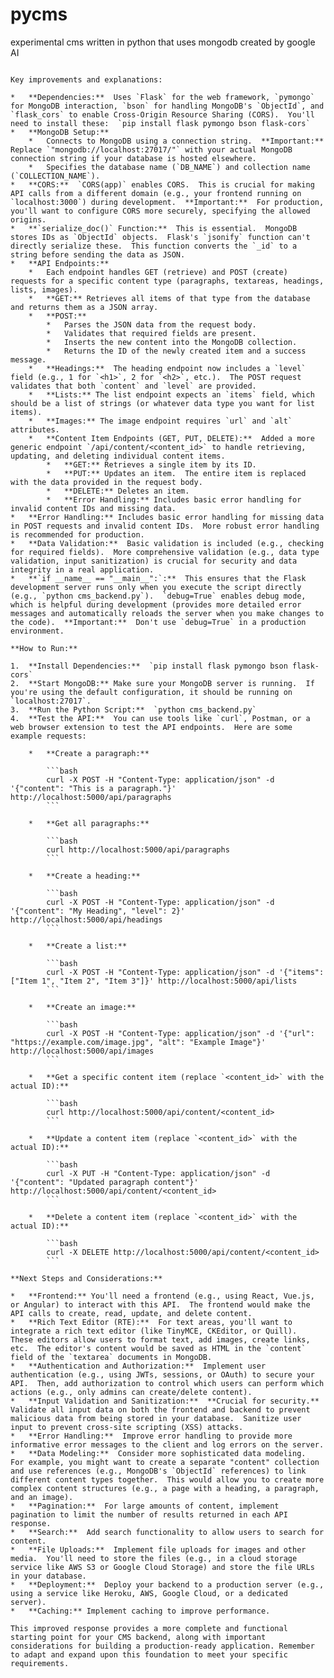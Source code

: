 # pycms
experimental cms written in python that uses mongodb
created by google AI

```

Key improvements and explanations:

*   **Dependencies:**  Uses `Flask` for the web framework, `pymongo` for MongoDB interaction, `bson` for handling MongoDB's `ObjectId`, and `flask_cors` to enable Cross-Origin Resource Sharing (CORS).  You'll need to install these:  `pip install flask pymongo bson flask-cors`
*   **MongoDB Setup:**
    *   Connects to MongoDB using a connection string.  **Important:**  Replace `"mongodb://localhost:27017/"` with your actual MongoDB connection string if your database is hosted elsewhere.
    *   Specifies the database name (`DB_NAME`) and collection name (`COLLECTION_NAME`).
*   **CORS:**  `CORS(app)` enables CORS.  This is crucial for making API calls from a different domain (e.g., your frontend running on `localhost:3000`) during development.  **Important:**  For production, you'll want to configure CORS more securely, specifying the allowed origins.
*   **`serialize_doc()` Function:**  This is essential.  MongoDB stores IDs as `ObjectId` objects.  Flask's `jsonify` function can't directly serialize these.  This function converts the `_id` to a string before sending the data as JSON.
*   **API Endpoints:**
    *   Each endpoint handles GET (retrieve) and POST (create) requests for a specific content type (paragraphs, textareas, headings, lists, images).
    *   **GET:** Retrieves all items of that type from the database and returns them as a JSON array.
    *   **POST:**
        *   Parses the JSON data from the request body.
        *   Validates that required fields are present.
        *   Inserts the new content into the MongoDB collection.
        *   Returns the ID of the newly created item and a success message.
    *   **Headings:**  The heading endpoint now includes a `level` field (e.g., 1 for `<h1>`, 2 for `<h2>`, etc.).  The POST request validates that both `content` and `level` are provided.
    *   **Lists:** The list endpoint expects an `items` field, which should be a list of strings (or whatever data type you want for list items).
    *   **Images:** The image endpoint requires `url` and `alt` attributes.
    *   **Content Item Endpoints (GET, PUT, DELETE):**  Added a more generic endpoint `/api/content/<content_id>` to handle retrieving, updating, and deleting individual content items.
        *   **GET:** Retrieves a single item by its ID.
        *   **PUT:** Updates an item.  The entire item is replaced with the data provided in the request body.
        *   **DELETE:** Deletes an item.
        *   **Error Handling:** Includes basic error handling for invalid content IDs and missing data.
*   **Error Handling:** Includes basic error handling for missing data in POST requests and invalid content IDs.  More robust error handling is recommended for production.
*   **Data Validation:**  Basic validation is included (e.g., checking for required fields).  More comprehensive validation (e.g., data type validation, input sanitization) is crucial for security and data integrity in a real application.
*   **`if __name__ == "__main__":`:**  This ensures that the Flask development server runs only when you execute the script directly (e.g., `python cms_backend.py`).  `debug=True` enables debug mode, which is helpful during development (provides more detailed error messages and automatically reloads the server when you make changes to the code).  **Important:**  Don't use `debug=True` in a production environment.

**How to Run:**

1.  **Install Dependencies:**  `pip install flask pymongo bson flask-cors`
2.  **Start MongoDB:** Make sure your MongoDB server is running.  If you're using the default configuration, it should be running on `localhost:27017`.
3.  **Run the Python Script:**  `python cms_backend.py`
4.  **Test the API:**  You can use tools like `curl`, Postman, or a web browser extension to test the API endpoints.  Here are some example requests:

    *   **Create a paragraph:**

        ```bash
        curl -X POST -H "Content-Type: application/json" -d '{"content": "This is a paragraph."}' http://localhost:5000/api/paragraphs
        ```

    *   **Get all paragraphs:**

        ```bash
        curl http://localhost:5000/api/paragraphs
        ```

    *   **Create a heading:**

        ```bash
        curl -X POST -H "Content-Type: application/json" -d '{"content": "My Heading", "level": 2}' http://localhost:5000/api/headings
        ```

    *   **Create a list:**

        ```bash
        curl -X POST -H "Content-Type: application/json" -d '{"items": ["Item 1", "Item 2", "Item 3"]}' http://localhost:5000/api/lists
        ```

    *   **Create an image:**

        ```bash
        curl -X POST -H "Content-Type: application/json" -d '{"url": "https://example.com/image.jpg", "alt": "Example Image"}' http://localhost:5000/api/images
        ```

    *   **Get a specific content item (replace `<content_id>` with the actual ID):**

        ```bash
        curl http://localhost:5000/api/content/<content_id>
        ```

    *   **Update a content item (replace `<content_id>` with the actual ID):**

        ```bash
        curl -X PUT -H "Content-Type: application/json" -d '{"content": "Updated paragraph content"}' http://localhost:5000/api/content/<content_id>
        ```

    *   **Delete a content item (replace `<content_id>` with the actual ID):**

        ```bash
        curl -X DELETE http://localhost:5000/api/content/<content_id>
        ```

**Next Steps and Considerations:**

*   **Frontend:** You'll need a frontend (e.g., using React, Vue.js, or Angular) to interact with this API.  The frontend would make the API calls to create, read, update, and delete content.
*   **Rich Text Editor (RTE):**  For text areas, you'll want to integrate a rich text editor (like TinyMCE, CKEditor, or Quill).  These editors allow users to format text, add images, create links, etc.  The editor's content would be saved as HTML in the `content` field of the `textarea` documents in MongoDB.
*   **Authentication and Authorization:**  Implement user authentication (e.g., using JWTs, sessions, or OAuth) to secure your API.  Then, add authorization to control which users can perform which actions (e.g., only admins can create/delete content).
*   **Input Validation and Sanitization:**  **Crucial for security.**  Validate all input data on both the frontend and backend to prevent malicious data from being stored in your database.  Sanitize user input to prevent cross-site scripting (XSS) attacks.
*   **Error Handling:**  Improve error handling to provide more informative error messages to the client and log errors on the server.
*   **Data Modeling:**  Consider more sophisticated data modeling.  For example, you might want to create a separate "content" collection and use references (e.g., MongoDB's `ObjectId` references) to link different content types together.  This would allow you to create more complex content structures (e.g., a page with a heading, a paragraph, and an image).
*   **Pagination:**  For large amounts of content, implement pagination to limit the number of results returned in each API response.
*   **Search:**  Add search functionality to allow users to search for content.
*   **File Uploads:**  Implement file uploads for images and other media.  You'll need to store the files (e.g., in a cloud storage service like AWS S3 or Google Cloud Storage) and store the file URLs in your database.
*   **Deployment:**  Deploy your backend to a production server (e.g., using a service like Heroku, AWS, Google Cloud, or a dedicated server).
*   **Caching:** Implement caching to improve performance.

This improved response provides a more complete and functional starting point for your CMS backend, along with important considerations for building a production-ready application. Remember to adapt and expand upon this foundation to meet your specific requirements.
